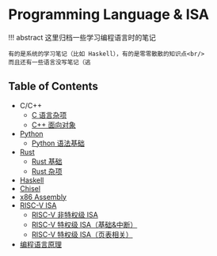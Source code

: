 # Programming Language & ISA

!!! abstract 
    这里归档一些学习编程语言时的笔记
    
    有的是系统的学习笔记（比如 Haskell），有的是零零散散的知识点<br/>
    而且还有一些语言没写笔记（逃

## Table of Contents
- C/C++
    - [C 语言杂项](c_cpp/c/)
    - [C++ 面向对象](c_cpp/oop/)
- [Python](python)
    - [Python 语法基础](python/basic)
- [Rust](rust)
    - [Rust 基础](rust/basic)
    - [Rust 杂项](rust/misc)
- [Haskell](haskell)
- [Chisel](chisel/)
- [x86 Assembly](asm)
- [RISC-V ISA](riscv)
    - [RISC-V 非特权级 ISA](riscv/unprivileged)
    - [RISC-V 特权级 ISA（基础&中断）](riscv/privileged)
    - [RISC-V 特权级 ISA（页表相关）](riscv/paging/)
- [编程语言原理](ppl/)